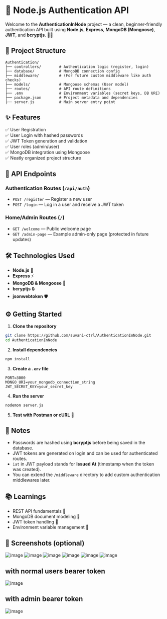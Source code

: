 # 🚀 Node.js Authentication API

Welcome to the **AuthenticationInNode** project — a clean, beginner-friendly authentication API built using **Node.js**, **Express**, **MongoDB (Mongoose)**, **JWT**, and **bcryptjs**. 🔐✨

## 📁 Project Structure

```
Authentication/
├── controllers/        # Authentication logic (register, login)
├── database/           # MongoDB connection config
├── middleware/         # (For future custom middleware like auth checks)
├── models/             # Mongoose schemas (User model)
├── routes/             # API route definitions
├── .env                # Environment variables (secret keys, DB URI)
├── package.json        # Project metadata and dependencies
├── server.js           # Main server entry point
```

## ✨ Features

✅ User Registration  
✅ User Login with hashed passwords  
✅ JWT Token generation and validation  
✅ User roles (admin/user)  
✅ MongoDB integration using Mongoose  
✅ Neatly organized project structure  


## 🔐 API Endpoints

### Authentication Routes (`/api/auth`)

- `POST /register` — Register a new user
- `POST /login` — Log in a user and receive a JWT token

### Home/Admin Routes (`/`)

- `GET /welcome` — Public welcome page
- `GET /admin-page` — Example admin-only page (protected in future updates)


## 🛠️ Technologies Used

- **Node.js** 🌿
- **Express** ⚡
- **MongoDB & Mongoose** 🍃
- **bcryptjs** 🔒
- **jsonwebtoken** 🛡️


## ⚙️ Getting Started

1. **Clone the repository**
```bash
git clone https://github.com/suvani-ctrl/AuthenticationInNode.git
cd AuthenticationInNode
```

2. **Install dependencies**
```bash
npm install
```

3. **Create a `.env` file**
```
PORT=3000
MONGO_URI=your_mongodb_connection_string
JWT_SECRET_KEY=your_secret_key
```

4. **Run the server**
```bash
nodemon server.js
```

5. **Test with Postman or cURL** 🎨


## 📌 Notes

- Passwords are hashed using **bcryptjs** before being saved in the database.
- JWT tokens are generated on login and can be used for authenticated routes.
- `iat` in JWT payload stands for **Issued At** (timestamp when the token was created).
- You can extend the `/middleware` directory to add custom authentication middlewares later.


## 📚 Learnings

- REST API fundamentals 📖
- MongoDB document modeling 📄
- JWT token handling 🔑
- Environment variable management 🔐


## 📸 Screenshots (optional)
![image](https://github.com/user-attachments/assets/78905d09-053c-463a-aa4f-e36c144443c7)
![image](https://github.com/user-attachments/assets/d4f89175-5e6c-418c-b273-63c4c691d744)
![image](https://github.com/user-attachments/assets/0630cef7-80e1-4718-baf3-3d93422c5ad9)
![image](https://github.com/user-attachments/assets/a7c45dae-ff8a-4bbb-9586-a9e33be38904)
![image](https://github.com/user-attachments/assets/fbd0469b-804f-4992-9686-cfb1342be9a3)
![image](https://github.com/user-attachments/assets/898571a8-3db4-4688-9ef6-9be2c26b1e1c)

## with normal users bearer token
![image](https://github.com/user-attachments/assets/f892e03a-0c35-409b-9681-fa7071ec0a53)

## with admin bearer token
![image](https://github.com/user-attachments/assets/2b876778-dfbc-4144-bad0-f763558190da)







